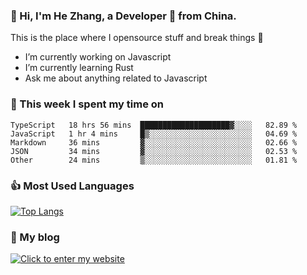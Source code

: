### 👋 Hi, I'm He Zhang, a Developer 🚀 from China.

This is the place where I opensource stuff and break things :rofl:

- I’m currently working on Javascript
- I’m currently learning Rust
- Ask me about anything related to Javascript

### 💪 This week I spent my time on 
<!--START_SECTION:waka-->

```text
TypeScript   18 hrs 56 mins  ████████████████████▓░░░░   82.89 %
JavaScript   1 hr 4 mins     █▒░░░░░░░░░░░░░░░░░░░░░░░   04.69 %
Markdown     36 mins         ▓░░░░░░░░░░░░░░░░░░░░░░░░   02.66 %
JSON         34 mins         ▓░░░░░░░░░░░░░░░░░░░░░░░░   02.53 %
Other        24 mins         ▒░░░░░░░░░░░░░░░░░░░░░░░░   01.81 %
```

<!--END_SECTION:waka-->

### 👍 Most Used Languages
[![Top Langs](https://github-readme-stats.vercel.app/api/top-langs/?username=zhanghecool&layout=compact)](https://zhanghe.cool)

### 🌈 My blog 
[![Click to enter my website](https://cdn.jsdelivr.net/gh/zhanghecool/assets/images/gif/zhanghecools.gif)](https://zhanghe.cool)
